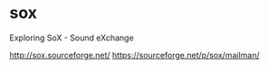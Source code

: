 # sox

Exploring SoX - Sound eXchange

http://sox.sourceforge.net/
https://sourceforge.net/p/sox/mailman/
